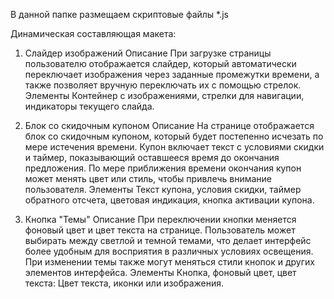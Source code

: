 В данной папке размещаем скриптовые файлы *.js

Динамическая составляющая макета:

1. Слайдер изображений
Описание
При загрузке страницы пользователю отображается слайдер, который автоматически переключает изображения через заданные промежутки времени, а также позволяет вручную переключать их с помощью стрелок.
Элементы
Контейнер с изображениями, стрелки для навигации, индикаторы текущего слайда.

2. Блок со скидочным купоном
Описание
На странице отображается блок со скидочным купоном, который будет постепенно исчезать по мере истечения времени. Купон включает текст с условиями скидки и таймер, показывающий оставшееся время до окончания предложения. По мере приближения времени окончания купон может менять цвет или стиль, чтобы привлечь внимание пользователя.
Элементы
Текст купона, условия скидки, таймер обратного отсчета, цветовая индикация, кнопка активации купона.

3. Кнопка "Темы"
Описание
При переключении кнопки меняется фоновый цвет и цвет текста на странице. Пользователь может выбирать между светлой и темной темами, что делает интерфейс более удобным для восприятия в различных условиях освещения. При изменении темы также могут меняться стили кнопок и других элементов интерфейса.
Элементы
Кнопка, фоновый цвет, цвет текста: Цвет текста, иконки или изображения.